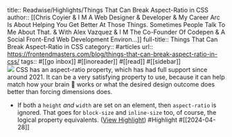 title:: Readwise/Highlights/Things That Can Break Aspect-Ratio in CSS
author:: [[Chris Coyier & I M A Web Designer & Developer & My Career Arc Is About Helping You Get Better At Those Things. Sometimes People Talk To Me About That. & With Alex Vazquez & I M The Co-Founder Of Codepen & A Social Front-End Web Development Environ...]]
full-title:: Things That Can Break Aspect-Ratio in CSS
category:: #articles
url:: https://frontendmasters.com/blog/things-that-can-break-aspect-ratio-in-css/
tags:: #[[go inbox]] #[[inoreader]] #[[read]] #[[sidebar]]  
![](https://frontendmasters.com/blog/wp-json/social-image-generator/v1/image/1473)
CSS has an aspect-ratio property, which has had full support since around 2021. It can be a very satisfying property to use, because it can help match how your brain 🧠 works or what the desired design outcome does better than forcing dimensions does.
- If both a `height` *and* `width` are set on an element, then `aspect-ratio` is ignored. That goes for `block-size` and `inline-size` too, of course, the logical property equivalents. ([View Highlight](https://read.readwise.io/read/01hwh2r78pxdp6wm71kz644gcd)) #Highlight #[[2024-04-28]]